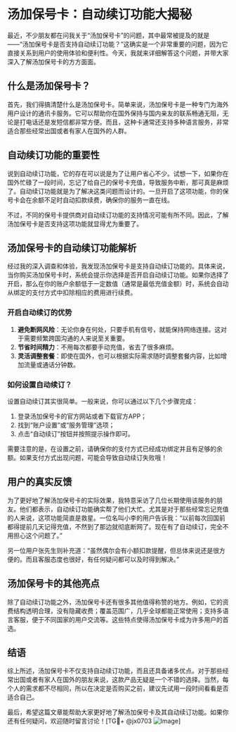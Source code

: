 # 汤加保号卡：自动续订功能大揭秘

最近，不少朋友都在问我关于“汤加保号卡”的问题，其中最常被提及的就是——“汤加保号卡是否支持自动续订功能？”这确实是一个非常重要的问题，因为它直接关系到用户的使用体验和便利性。今天，我就来详细解答这个问题，并带大家深入了解汤加保号卡的方方面面。

## 什么是汤加保号卡？

首先，我们得搞清楚什么是汤加保号卡。简单来说，汤加保号卡是一种专门为海外用户设计的通讯卡服务。它可以帮助你在国外保持与国内亲友的联系畅通无阻，无论是打电话还是发短信都非常方便。而且，这种卡通常还支持多种语言服务，非常适合那些经常出国或者有家人在国外的人群。

## 自动续订功能的重要性

说到自动续订功能，它的存在可以说是为了让用户省心不少。试想一下，如果你在国外忙碌了一段时间，忘记了给自己的保号卡充值，导致服务中断，那可真是麻烦了。自动续订功能就是为了解决这类问题而设计的。一旦开启了这项功能，你的保号卡会在余额不足时自动扣款续费，确保你的服务一直在线。

不过，不同的保号卡提供商对自动续订功能的支持情况可能有所不同。因此，了解汤加保号卡是否支持这项功能就显得尤为重要了。

## 汤加保号卡的自动续订功能解析

经过我的深入调查和体验，我发现汤加保号卡是支持自动续订功能的。具体来说，当你购买汤加保号卡时，系统会提示你选择是否开启自动续订功能。如果你选择了开启，那么在你的账户余额低于一定数值（通常是最低充值金额）时，系统会自动从绑定的支付方式中扣除相应的费用进行续费。

### 开启自动续订的优势

1. **避免断网风险**：无论你身在何处，只要手机有信号，就能保持网络连接。这对于需要频繁跨国沟通的人来说至关重要。
2. **节省时间精力**：不用每次都要手动充值，省去了很多麻烦。
3. **灵活调整套餐**：即使在国外，也可以根据实际需求随时调整套餐内容，比如增加流量或通话分钟数。

### 如何设置自动续订？

设置自动续订其实很简单。一般来说，你可以通过以下几个步骤完成：

1. 登录汤加保号卡的官方网站或者下载官方APP；
2. 找到“账户设置”或“服务管理”选项；
3. 点击“自动续订”按钮并按照提示操作即可。

需要注意的是，在设置之前，请确保你的支付方式已经成功绑定并且有足够的余额。如果支付方式出现问题，可能会导致自动续订失败哦！

## 用户的真实反馈

为了更好地了解汤加保号卡的实际效果，我特意采访了几位长期使用该服务的朋友。他们都表示，自动续订功能确实帮了他们大忙。尤其是对于那些经常忘记充值的人来说，这项功能简直是救星。一位名叫小李的用户告诉我：“以前每次回国前都得提前几天记得充值，不然到了那边就彻底断网了。现在有了自动续订，完全不用担心这个问题了。”

另一位用户张先生则补充道：“虽然偶尔会有小额扣款提醒，但总体来说还是很方便的。而且客服态度也很好，有任何疑问都可以及时得到解决。”

## 汤加保号卡的其他亮点

除了自动续订功能之外，汤加保号卡还有很多其他值得称赞的地方。例如，它的资费结构透明合理，没有隐藏收费；覆盖范围广，几乎全球都能正常使用；支持多语言客服，便于不同国家的用户交流等。这些特点使得汤加保号卡成为许多用户的首选。

## 结语

综上所述，汤加保号卡不仅支持自动续订功能，而且还具备诸多优点。对于那些经常出国或者有家人在国外的朋友来说，这款产品无疑是一个不错的选择。当然，每个人的需求都不尽相同，所以在决定是否购买之前，建议先试用一段时间看看是否适合自己。

最后，希望这篇文章能帮助大家更好地了解汤加保号卡及其自动续订功能。如果你还有任何疑问，欢迎随时留言讨论！[TG💪+ @jx0703 ![Image](https://github.com/user-attachments/assets/dbca1d08-cadb-493c-b0ec-ad6f7a83f270)]